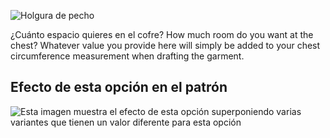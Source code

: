 ![Holgura de pecho](chestease.svg)

¿Cuánto espacio quieres en el cofre? How much room do you want at the chest? Whatever value you provide here will simply be added to your chest circumference measurement when drafting the garment.

## Efecto de esta opción en el patrón

![Esta imagen muestra el efecto de esta opción superponiendo varias variantes que tienen un valor diferente para esta opción](sven_chestease_sample.svg "Efecto de esta opción en el patrón")
